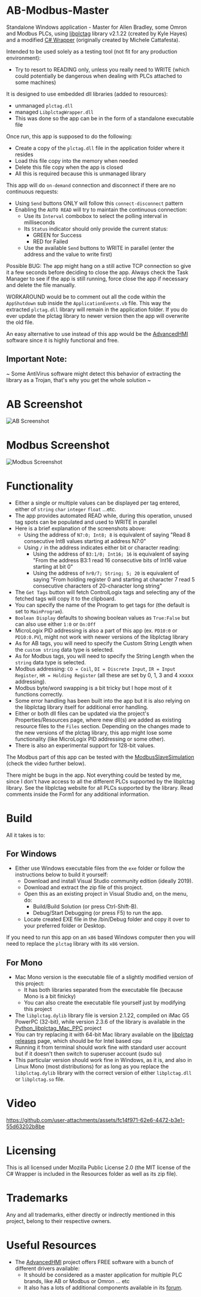 # AB-Modbus-Master
Standalone Windows application - Master for Allen Bradley, some Omron and Modbus PLCs, using [libplctag](https://github.com/libplctag/libplctag) library v2.1.22 (created by Kyle Hayes) and a modified [C# Wrapper](https://github.com/mesta1/libplctag-csharp) (originally created by Michele Cattafesta).

Intended to be used solely as a testing tool (not fit for any production environment):
- Try to resort to READING only, unless you really need to WRITE (which could potentially be dangerous when dealing with PLCs attached to some machines)

It is designed to use embedded dll libraries (added to resources):
- unmanaged `plctag.dll`
- managed `LibplctagWrapper.dll`
- This was done so the app can be in the form of a standalone executable file

Once run, this app is supposed to do the following:
- Create a copy of the `plctag.dll` file in the application folder where it resides
- Load this file copy into the memory when needed
- Delete this file copy when the app is closed
- All this is required because this is unmanaged library

This app will do `on-demand` connection and disconnect if there are no continuous requests:
- Using `Send` buttons ONLY will follow this `connect-disconnect` pattern
- Enabling the `AUTO READ` will try to maintain the continuous connection:
  - Use its `Interval` combobox to select the polling interval in milliseconds
  - Its `Status` indicator should only provide the current status:
    - GREEN for Success
    - RED for Failed
  - Use the available `Send` buttons to WRITE in parallel (enter the address and the value to write first)

Possible BUG: The app might hang on a still active TCP connection so give it a few seconds before deciding to close the app.
Always check the Task Manager to see if the app is still running, force close the app if necessary and delete the file manually.

WORKAROUND would be to comment out all the code within the `AppShutdown` sub inside the `ApplicationEvents.vb` file. This way the extracted `plctag.dll` library will remain in the application folder. If you do ever update the plctag library to newer version then the app will overwrite the old file.

An easy alternative to use instead of this app would be the [AdvancedHMI](https://www.advancedhmi.com/) software since it is highly functional and free.

## Important Note:
~ Some AntiVirus software might detect this behavior of extracting the library as a Trojan, that's why you get the whole solution ~

# AB Screenshot

![AB Screenshot](screenshots/AB%20&%20Modbus%20Master%20(AB).png?raw=true)

# Modbus Screenshot

![Modbus Screenshot](screenshots/AB%20&%20Modbus%20Master%20(Modbus).png?raw=true)

# Functionality
- Either a single or multiple values can be displayed per tag entered, either of `string` `char` `integer` `float` ...etc.
- The app provides automated READ while, during this operation, unused tag spots can be populated and used to WRITE in parallel
- Here is a brief explanation of the screenshots above:
  - Using the address of `N7:0; Int8; 8` is equivalent of saying "Read 8 consecutive Int8 values starting at address N7:0"
  - Using `/` in the address indicates either bit or character reading:
    - Using the address of `B3:1/0; Int16; 16` is equivalent of saying "From the address B3:1 read 16 consecutive bits of Int16 value starting at bit 0"
    - Using the address of `hr0/7; String; 5; 20` is equivalent of saying "From holding register 0 and starting at character 7 read 5 consecutive characters of 20-character long string"
- The `Get Tags` button will fetch ControlLogix tags and selecting any of the fetched tags will copy it to the clipboard.
- You can specify the name of the Program to get tags for (the default is set to `MainProgram`).
- `Boolean Display` defaults to showing boolean values as `True:False` but can also use either `1:0` or `On:Off`
- MicroLogix PID addressing is also a part of this app (ex. `PD10:0` or `PD10:0.PV`), might not work with newer versions of the libplctag library
- As for AB tags, you will need to specify the Custom String Length when the `custom string` data type is selected.
- As for Modbus tags, you will need to specify the String Length when the `string` data type is selected.
- Modbus addressing: `CO = Coil`, `DI = Discrete Input`, `IR = Input Register`, `HR = Holding Register` (all these are set by 0, 1, 3 and 4 xxxxx addressing).
- Modbus byte/word swapping is a bit tricky but I hope most of it functions correctly.
- Some error handling has been built into the app but it is also relying on the libplctag library itself for additional error handling.
- Either or both dll files can be updated via the project's Properties/Resources page, where new dll(s) are added as existing resource files to the `Files` section. Depending on the changes made to the new versions of the plctag library, this app might lose some functionality (like MicroLogix PID addressing or some other).
- There is also an experimental support for 128-bit values.

The Modbus part of this app can be tested with the [ModbusSlaveSimulation](https://github.com/GitHubDragonFly/ModbusSlaveSimulation) (check the video further below).

There might be bugs in the app. Not everything could be tested by me, since I don't have access to all the different PLCs supported by the libplctag library. See the libplctag website for all PLCs supported by the library. Read comments inside the Form1 for any additional information.

# Build

All it takes is to:

## For Windows

- Either use Windows executable files from the `exe` folder or follow the instructions below to build it yourself:
  - Download and install Visual Studio community edition (ideally 2019).
  - Download and extract the zip file of this project.
  - Open this as an existing project in Visual Studio and, on the menu, do:
    - Build/Build Solution (or press Ctrl-Shift-B).
    - Debug/Start Debugging (or press F5) to run the app.
  - Locate created EXE file in the /bin/Debug folder and copy it over to your preferred folder or Desktop.

If you need to run this app on an `x86` based Windows computer then you will need to replace the `plctag` library with its `x86` version.

## For Mono

- Mac Mono version is the executable file of a slightly modified version of this project:
  - It has both libraries separated from the executable file (because Mono is a bit finicky)
  - You can also create the executable file yourself just by modifying this project
- The `libplctag.dylib` library file is version 2.1.22, compiled on iMac G5 PowerPC (32-bit), while version 2.3.6 of the library is available in the [Python_libplctag_Mac_PPC](https://github.com/GitHubDragonFly/Python_libplctag_Mac_PPC) project
- You can try replacing it with 64-bit Mac library available on the [libplctag releases](https://github.com/libplctag/libplctag/releases) page, which should be for Intel based cpu
- Running it from terminal should work fine with standard user account but if it doesn't then switch to superuser account (sudo su)
- This particular version should work fine in Windows, as it is, and also in Linux Mono (most distributions) for as long as you replace the `libplctag.dylib` library with the correct version of either `libplctag.dll` or `libplctag.so` file.

# Video

https://github.com/user-attachments/assets/fc14f971-62e6-4472-b3e1-55d63202b8be

# Licensing
This is all licensed under Mozilla Public License 2.0 (the MIT license of the C# Wrapper is included in the Resources folder as well as its zip file).

# Trademarks
Any and all trademarks, either directly or indirectly mentioned in this project, belong to their respective owners.

# Useful Resources
- The [AdvancedHMI](https://www.advancedhmi.com) project offers FREE software with a bunch of different drivers available:
  - It should be considered as a master application for multiple PLC brands, like AB or Modbus or Omron ... etc
  - It also has a lots of additional components available in its [forum](https://www.advancedhmi.com/forum/).

